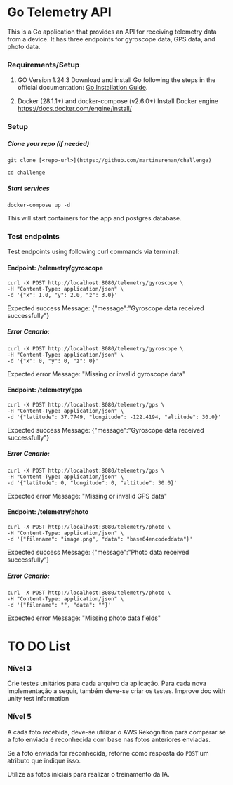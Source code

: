 # Go Telemetry API

This is a Go application that provides an API for receiving telemetry data from a device. It has three endpoints for gyroscope data, GPS data, and photo data.

### Requirements/Setup

1. GO Version 1.24.3
Download and install Go following the steps in the official documentation: [Go Installation Guide](https://go.dev/doc/install#install).

2. Docker (28.1.1+) and docker-compose (v2.6.0+)
Install Docker engine https://docs.docker.com/engine/install/


### Setup

##### Clone your repo (if needed)
```
git clone [<repo-url>](https://github.com/martinsrenan/challenge)
```

```
cd challenge
```

##### Start services
```
docker-compose up -d
```

This will start containers for the app and postgres database.

### Test endpoints

Test endpoints using following curl commands via terminal:

#### Endpoint: /telemetry/gyroscope
```
curl -X POST http://localhost:8080/telemetry/gyroscope \
-H "Content-Type: application/json" \
-d '{"x": 1.0, "y": 2.0, "z": 3.0}'
```
Expected success Message:
{"message":"Gyroscope data received successfully"}


##### Error Cenario:
```
curl -X POST http://localhost:8080/telemetry/gyroscope \
-H "Content-Type: application/json" \
-d '{"x": 0, "y": 0, "z": 0}'
```

Expected error Message:
"Missing or invalid gyroscope data"


#### Endpoint: /telemetry/gps
```
curl -X POST http://localhost:8080/telemetry/gps \
-H "Content-Type: application/json" \
-d '{"latitude": 37.7749, "longitude": -122.4194, "altitude": 30.0}'
```

Expected success Message:
{"message":"Gyroscope data received successfully"}


##### Error Cenario:
```
curl -X POST http://localhost:8080/telemetry/gps \
-H "Content-Type: application/json" \
-d '{"latitude": 0, "longitude": 0, "altitude": 30.0}'
```
Expected error Message:
"Missing or invalid GPS data"


#### Endpoint: /telemetry/photo
```
curl -X POST http://localhost:8080/telemetry/photo \
-H "Content-Type: application/json" \
-d '{"filename": "image.png", "data": "base64encodeddata"}'
```

Expected success Message:
{"message":"Photo data received successfully"}


##### Error Cenario:
```
curl -X POST http://localhost:8080/telemetry/photo \
-H "Content-Type: application/json" \
-d '{"filename": "", "data": ""}'
```

Expected error Message:
"Missing photo data fields"


# TO DO List

### Nível 3

Crie testes unitários para cada arquivo da aplicação. Para cada nova implementação a seguir, também deve-se criar os testes.
Improve doc with unity test information

### Nível 5

A cada foto recebida, deve-se utilizar o AWS Rekognition para comparar se a foto enviada é reconhecida com base nas fotos anteriores enviadas.

Se a foto enviada for reconhecida, retorne como resposta do `POST` um atributo que indique isso.

Utilize as fotos iniciais para realizar o treinamento da IA.

